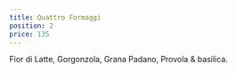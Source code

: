 ```yaml
---
title: Quattro Formaggi
position: 2
price: 135
---
```


Fior di Latte, Gorgonzola, Grana Padano, Provola & basilica.
